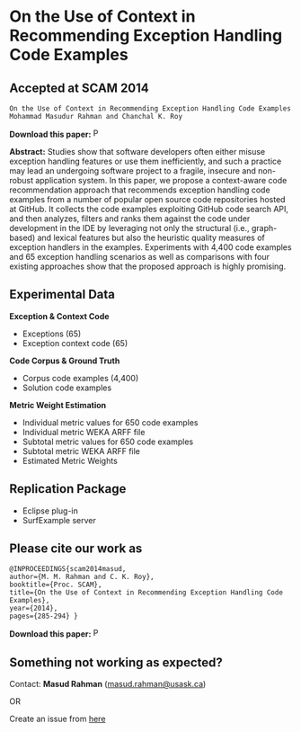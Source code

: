 # On the Use of Context in Recommending Exception Handling Code Examples

Accepted at SCAM 2014
---------------------------
```
On the Use of Context in Recommending Exception Handling Code Examples
Mohammad Masudur Rahman and Chanchal K. Roy
```
**Download this paper:**  [<img src="http://homepage.usask.ca/~masud.rahman/img/pdf.png"
     alt="PDF" heigh="16px" width="16px" />](http://homepage.usask.ca/~masud.rahman/papers/masud-ICSME2018.pdf)

**Abstract:** Studies show that software developers often either misuse exception handling features or use them inefficiently, and such a practice may lead an undergoing software project to a fragile, insecure and non-robust application system. In this paper, we propose a context-aware code recommendation approach that recommends exception handling code examples from a number of popular open source code repositories hosted at GitHub. It collects the code examples exploiting GitHub code search API, and then analyzes, filters and ranks them against the code under development in the IDE by leveraging not only the structural (i.e., graph-based) and lexical features but also the heuristic quality measures of exception handlers in the examples. Experiments with 4,400 code examples and 65 exception handling scenarios as well as comparisons with four existing approaches show that the proposed approach is highly promising.

Experimental Data
---------------------------------
**Exception & Context Code**
 - Exceptions (65)
 - Exception context code (65)
 
 **Code Corpus & Ground Truth**
 - Corpus code examples (4,400)
 - Solution code examples
 
 **Metric Weight Estimation**
  - Individual metric values for 650 code examples
 - Individual metric WEKA ARFF file
 - Subtotal metric values for 650 code examples
 - Subtotal metric WEKA ARFF file
- Estimated Metric Weights
 
 Replication Package
 -------------------------------
 - Eclipse plug-in
 - SurfExample server

 Please cite our work as 
 ----------------------------
 ```
 @INPROCEEDINGS{scam2014masud, 
author={M. M. Rahman and C. K. Roy}, 
booktitle={Proc. SCAM}, 
title={On the Use of Context in Recommending Exception Handling Code Examples}, 
year={2014}, 
pages={285-294} }
```
**Download this paper:**  [<img src="http://homepage.usask.ca/~masud.rahman/img/pdf.png"
     alt="PDF" heigh="16px" width="16px" />](http://homepage.usask.ca/~masud.rahman/papers/masud-ICSME2018.pdf)

## Something not working as expected?

Contact:  **Masud Rahman**  ([masud.rahman@usask.ca](mailto:masud.rahman@usask.ca))

OR

Create an issue from  [here](https://github.com/masud-technope/SurfExample-Replication-Package-SCAM2014/issues/new)

